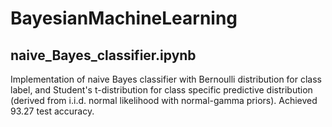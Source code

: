 # BayesianMachineLearning


## naive_Bayes_classifier.ipynb
Implementation of naive Bayes classifier with Bernoulli distribution for class label, and Student's t-distribution for class specific predictive distribution (derived from i.i.d. normal likelihood with normal-gamma priors). Achieved 93.27 test accuracy.

## 
